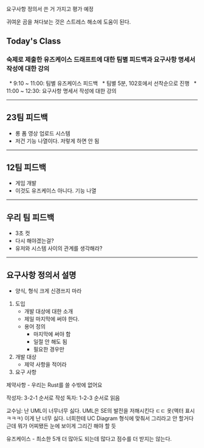 요구사항 정의서 쓴 거 가지고 평가 예정


귀여운 곰을 쳐다보는 것은 스트레스 해소에 도움이 된다.

## Today's Class
### 숙제로 제출한 유즈케이스 드래프트에 대한 팀별 피드백과 요구사항 명세서 작성에 대한 강의 
  * 9:10 ~ 11:00: 팀별 유즈케이스 피드백 
	  * 팀별 5분, 102호에서 선착순으로 진행
  * 11:00 ~ 12:30: 요구사항 명세서 작성에 대한 강의

---
## 23팀 피드백
- 롱 폼 영상 업로드 시스템
- 저건 기능 나열이다. 저렇게 하면 안 됨

---
## 12팀 피드백
- 게임 개발
- 이것도 유즈케이스 아니다. 기능 나열

---
## 우리 팀 피드백
- 3초 컷
- 다시 해야겠는걸?
- 유저와 시스템 사이의 관계를 생각해라?

---
## 요구사항 정의서 설명
- 양식, 형식 크게 신경쓰지 마라

1. 도입
	- 개발 대상에 대한 소개
	- 제일 마지막에 써야 한다.
	- 용어 정의
		- 마지막에 써야 함
		- 일절 안 해도 됨
		- 필요한 경우만
2. 개발 대상
	- 제약 사항을 적어라
3. 요구 사항

제약사항 - 우리는 Rust를 쓸 수밖에 없어요

작성자: 3-2-1 순서로 작성
독자: 1-2-3 순서로 읽음

교수님: 난 UML이 너무너무 싫다. UML은 SE의 발전을 저해시킨다 ㄷㄷ
옷(액터 표시 ㅋㅋㅋ) 이게 난 너무 싫다.
너희한테 UC Diagram 형식에 맞춰서 그리라고 안 할거다
근데 뭐가 어찌됐든 눈에 보이게 그리긴 해야 할 듯

유즈케이스 - 최소한 5개
더 많아도 되는데 많다고 점수를 더 받지는 않는다.